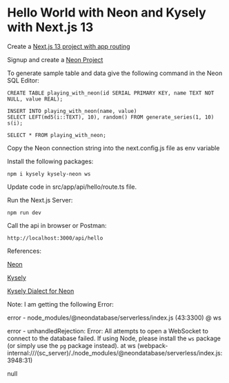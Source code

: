 # Hello World with Neon and Kysely with Next.js 13

Create a [Next.js 13 project with app routing](https://beta.nextjs.org/docs)

Signup and create a [Neon Project](https://neon.tech/)

To generate sample table and data give the following command in the Neon SQL Editor:

    CREATE TABLE playing_with_neon(id SERIAL PRIMARY KEY, name TEXT NOT NULL, value REAL);

    INSERT INTO playing_with_neon(name, value)
    SELECT LEFT(md5(i::TEXT), 10), random() FROM generate_series(1, 10) s(i);

    SELECT * FROM playing_with_neon;

Copy the Neon connection string into the next.config.js file as env variable

Install the following packages:

    npm i kysely kysely-neon ws

Update code in src/app/api/hello/route.ts file.

Run the Next.js Server:

    npm run dev

Call the api in browser or Postman:

    http://localhost:3000/api/hello

References:

[Neon](https://neon.tech/)

[Kysely](https://kysely-org.github.io/kysely/)

[Kysely Dialect for Neon](https://github.com/seveibar/kysely-neon)


Note: I am getting the following Error:

error - node_modules/@neondatabase/serverless/index.js (43:3300) @ ws

error - unhandledRejection: Error: All attempts to open a WebSocket to connect to the database failed. If using Node, please install the `ws` package (or simply use the `pg` package instead).
    at ws (webpack-internal:///(sc_server)/./node_modules/@neondatabase/serverless/index.js:3948:31)

null
